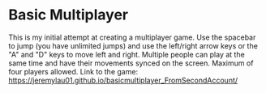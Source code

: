 # Basic Multiplayer

This is my initial attempt at creating a multiplayer game. Use the spacebar to jump (you have unlimited jumps) and use the left/right arrow keys or the "A" and "D" keys to move left and right. Multiple people can play at the same time and have their movements synced on the screen. Maximum of four players allowed.
Link to the game: https://jeremylau01.github.io/basicmultiplayer_FromSecondAccount/
